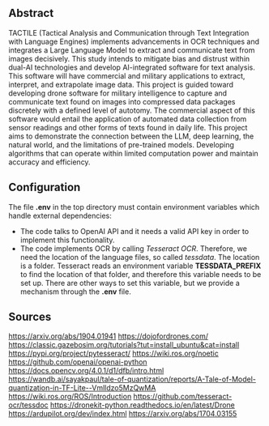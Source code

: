 ## Abstract 

TACTILE (Tactical Analysis and Communication through Text Integration
with Language Engines) implements advancements in OCR techniques and
integrates a Large Language Model to extract and communicate text from
images decisively. This study intends to mitigate bias and distrust
within dual-AI technologies and develop AI-integrated software for
text analysis. This software will have commercial and military
applications to extract, interpret, and extrapolate image data. This
project is guided toward developing drone software for military
intelligence to capture and communicate text found on images into
compressed data packages discretely with a defined level of
autotomy. The commercial aspect of this software would entail the
application of automated data collection from sensor readings and
other forms of texts found in daily life. This project aims to
demonstrate the connection between the LLM, deep learning, the natural
world, and the limitations of pre-trained models. Developing
algorithms that can operate within limited computation power and
maintain accuracy and efficiency.

## Configuration
The file **.env** in the top directory must contain environment variables
which handle external dependencies:
  * The code talks to OpenAI API and it needs a valid API key
  in order to implement this functionality.
  * The code implements OCR by calling *Tesseract OCR*. Therefore, we need
  the location of the language files, so called *tessdata*. The location
  is a folder. Tesseract reads an environment variable **TESSDATA_PREFIX**
  to find the location of that folder, and therefore this variable
  needs to be set up. There are other ways to set this variable, but
  we provide a mechanism through the **.env** file.

## Sources 


https://arxiv.org/abs/1904.01941
https://dojofordrones.com/
https://classic.gazebosim.org/tutorials?tut=install_ubuntu&cat=install
https://pypi.org/project/pytesseract/
https://wiki.ros.org/noetic
https://github.com/openai/openai-python
https://docs.opencv.org/4.0.1/d1/dfb/intro.html
https://wandb.ai/sayakpaul/tale-of-quantization/reports/A-Tale-of-Model-quantization-in-TF-Lite--Vmlldzo5MzQwMA
https://wiki.ros.org/ROS/Introduction
https://github.com/tesseract-ocr/tessdoc
https://dronekit-python.readthedocs.io/en/latest/Drone
https://ardupilot.org/dev/index.html
https://arxiv.org/abs/1704.03155
